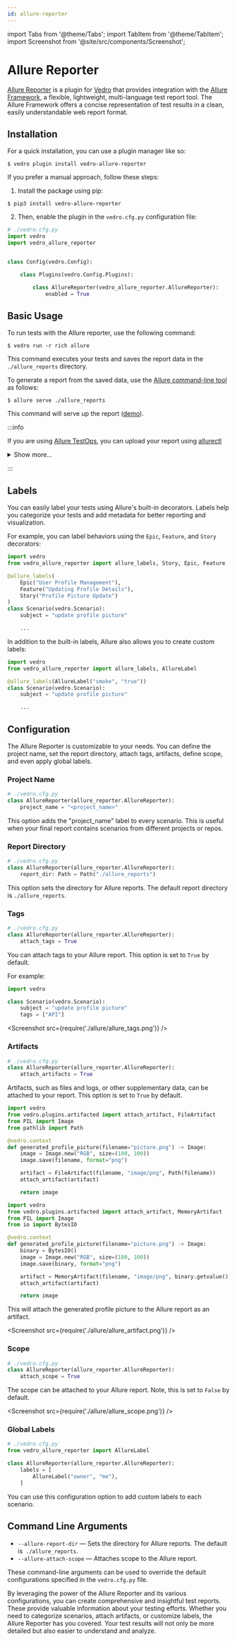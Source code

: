 ```yaml
---
id: allure-reporter
---
```


import Tabs from '@theme/Tabs';
import TabItem from '@theme/TabItem';
import Screenshot from '@site/src/components/Screenshot';

# Allure Reporter

[Allure Reporter](https://pypi.org/project/vedro-allure-reporter/) is a plugin for [Vedro](https://pypi.org/project/vedro/) that provides integration with the [Allure Framework](https://docs.qameta.io/allure/), a flexible, lightweight, multi-language test report tool. The Allure Framework offers a concise representation of test results in a clean, easily understandable web report format.

## Installation

<Tabs>
  <TabItem value="quick" label="Quick" default>

For a quick installation, you can use a plugin manager like so:

```shell
$ vedro plugin install vedro-allure-reporter
```

  </TabItem>
  <TabItem value="manual" label="Manual">

If you prefer a manual approach, follow these steps:

1. Install the package using pip:

```shell
$ pip3 install vedro-allure-reporter
```

2. Then, enable the plugin in the `vedro.cfg.py` configuration file:

```python
# ./vedro.cfg.py
import vedro
import vedro_allure_reporter


class Config(vedro.Config):

    class Plugins(vedro.Config.Plugins):

        class AllureReporter(vedro_allure_reporter.AllureReporter):
            enabled = True
```

  </TabItem>
</Tabs>

## Basic Usage

To run tests with the Allure reporter, use the following command:

```shell
$ vedro run -r rich allure
```

This command executes your tests and saves the report data in the `./allure_reports` directory.

To generate a report from the saved data, use the [Allure command-line tool](https://docs.qameta.io/allure/#_installing_a_commandline) as follows:

```shell
$ allure serve ./allure_reports
```

This command will serve up the report ([demo](https://allure-framework.github.io/allure-demo/5/)).

:::info

If you are using [Allure TestOps](https://docs.qameta.io/allure-testops/), you can upload your report using [allurectl](https://docs.qameta.io/allure-testops/ecosystem/allurectl/)

<details>
  <summary>Show more...</summary>
  <div>

```shell
$ export ALLURE_ENDPOINT=<endpoint>
$ export ALLURE_PROJECT_ID=<project_id>
$ export ALLURE_TOKEN=<token>

$ export LAUNCH_ID=`allurectl launch create --launch-name test --no-header --format ID | tail -n1`
$ allurectl upload ./allure_reports --launch-id $LAUNCH_ID
$ allurectl launch close $LAUNCH_ID
```

  </div>
</details>

:::

## Labels

You can easily label your tests using Allure's built-in decorators. Labels help you categorize your tests and add metadata for better reporting and visualization.

For example, you can label behaviors using the `Epic`, `Feature`, and `Story` decorators:

```python
import vedro
from vedro_allure_reporter import allure_labels, Story, Epic, Feature

@allure_labels(
    Epic("User Profile Management"),
    Feature("Updating Profile Details"),
    Story("Profile Picture Update")
)
class Scenario(vedro.Scenario):
    subject = "update profile picture"

    ...
```

In addition to the built-in labels, Allure also allows you to create custom labels:

```python
import vedro
from vedro_allure_reporter import allure_labels, AllureLabel

@allure_labels(AllureLabel("smoke", "true"))
class Scenario(vedro.Scenario):
    subject = "update profile picture"

    ...
```

## Configuration

The Allure Reporter is customizable to your needs. You can define the project name, set the report directory, attach tags, artifacts, define scope, and even apply global labels.

### Project Name

```python
# ./vedro.cfg.py
class AllureReporter(allure_reporter.AllureReporter):
    project_name = "<project_name>"
```

This option adds the "project_name" label to every scenario. This is useful when your final report contains scenarios from different projects or repos.

### Report Directory

```python
# ./vedro.cfg.py
class AllureReporter(allure_reporter.AllureReporter):
    report_dir: Path = Path("./allure_reports")
```

This option sets the directory for Allure reports. The default report directory is `./allure_reports`.

### Tags

```python
# ./vedro.cfg.py
class AllureReporter(allure_reporter.AllureReporter):
    attach_tags = True
```

You can attach tags to your Allure report. This option is set to `True` by default.

For example:

```python
import vedro

class Scenario(vedro.Scenario):
    subject = "update profile picture"
    tags = ["API"]
```

<Screenshot src={require('./allure/allure_tags.png')} />

### Artifacts

```python
# ./vedro.cfg.py
class AllureReporter(allure_reporter.AllureReporter):
    attach_artifacts = True
```

Artifacts, such as files and logs, or other supplementary data, can be attached to your report. This option is set to `True` by default.

<Tabs>
  <TabItem value="file_artifact" label="FileArtifact" default>

```python
import vedro
from vedro.plugins.artifacted import attach_artifact, FileArtifact
from PIL import Image
from pathlib import Path

@vedro.context
def generated_profile_picture(filename="picture.png") -> Image:
    image = Image.new("RGB", size=(100, 100))
    image.save(filename, format="png")

    artifact = FileArtifact(filename, "image/png", Path(filename))
    attach_artifact(artifact)

    return image
```

  </TabItem>
  <TabItem value="memory_artifact" label="MemoryArtifact">

```python
import vedro
from vedro.plugins.artifacted import attach_artifact, MemoryArtifact
from PIL import Image
from io import BytesIO

@vedro.context
def generated_profile_picture(filename="picture.png") -> Image:
    binary = BytesIO()
    image = Image.new("RGB", size=(100, 100))
    image.save(binary, format="png")

    artifact = MemoryArtifact(filename, "image/png", binary.getvalue())
    attach_artifact(artifact)

    return image
```

  </TabItem>
</Tabs>

This will attach the generated profile picture to the Allure report as an artifact.

<Screenshot src={require('./allure/allure_artifact.png')} />

### Scope

```python
# ./vedro.cfg.py
class AllureReporter(allure_reporter.AllureReporter):
    attach_scope = True
```

The scope can be attached to your Allure report. Note, this is set to `False` by default.

<Screenshot src={require('./allure/allure_scope.png')} />

### Global Labels

```python
# ./vedro.cfg.py
from vedro_allure_reporter import AllureLabel

class AllureReporter(allure_reporter.AllureReporter):
    labels = [
        AllureLabel("owner", "me"),
    ]
```

You can use this configuration option to add custom labels to each scenario.

## Command Line Arguments

- `--allure-report-dir` — Sets the directory for Allure reports. The default is` ./allure_reports`.
- `--allure-attach-scope` — Attaches scope to the Allure report.

These command-line arguments can be used to override the default configurations specified in the `vedro.cfg.py` file.

By leveraging the power of the Allure Reporter and its various configurations, you can create comprehensive and insightful test reports. These provide valuable information about your testing efforts. Whether you need to categorize scenarios, attach artifacts, or customize labels, the Allure Reporter has you covered. Your test results will not only be more detailed but also easier to understand and analyze.
